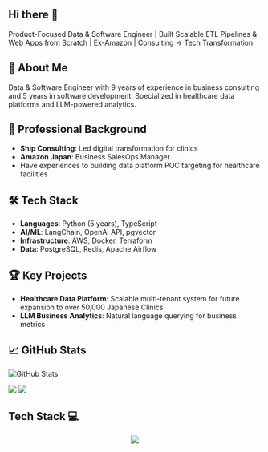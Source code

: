 ## Hi there 👋
Product-Focused Data & Software Engineer | Built Scalable ETL Pipelines & Web Apps from Scratch | Ex-Amazon | Consulting → Tech Transformation  

## 🚀 About Me
Data & Software Engineer with 9 years of experience in business consulting and 5 years in software development. 
Specialized in healthcare data platforms and LLM-powered analytics.

## 💼 Professional Background
- **Ship Consulting**: Led digital transformation for clinics
- **Amazon Japan**: Business SalesOps Manager
- Have experiences to building data platform POC targeting for healthcare facilities

## 🛠️ Tech Stack
- **Languages**: Python (5 years), TypeScript
- **AI/ML**: LangChain, OpenAI API, pgvector
- **Infrastructure**: AWS, Docker, Terraform
- **Data**: PostgreSQL, Redis, Apache Airflow

## 🏆 Key Projects
- **Healthcare Data Platform**: Scalable multi-tenant system for future expansion to over 50,000 Japanese Clinics
- **LLM Business Analytics**: Natural language querying for business metrics

## 📈 GitHub Stats
![GitHub Stats](https://github-readme-stats.vercel.app/api?username=a-urabayashi&show_icons=true)


  
![](https://github-profile-summary-cards.vercel.app/api/cards/profile-details?username=a-urabayashi&theme=2077)
![](http://github-profile-summary-cards.vercel.app/api/cards/stats?username=a-urabayashi&theme=2077)


## Tech Stack 💻
<p align="center">
  <a href="https://skillicons.dev">
    <img src="https://skillicons.dev/icons?i=python,typescript,js,git,django,docker,anaconda,arch,aws,githubactions,linux,materialui,nginx,postgres,terraform,postman,raspberrypi,react,redux,regex,sqlite,selenium,terraform,vscode,ubuntu" />
  </a>
</p>

